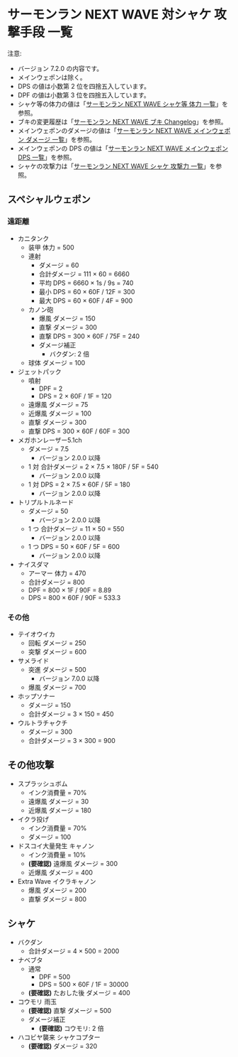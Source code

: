 # サーモンラン NEXT WAVE 対シャケ 攻撃手段 一覧

注意:

- バージョン 7.2.0 の内容です。
- メインウェポンは除く。
- DPS の値は小数第 2 位を四捨五入しています。
- DPF の値は小数第 3 位を四捨五入しています。
- シャケ等の体力の値は「[サーモンラン NEXT WAVE シャケ等 体力 一覧](../hp-list.md)」を参照。
- ブキの変更履歴は「[サーモンラン NEXT WAVE ブキ Changelog](CHANGELOG.md)」を参照。
- メインウェポンのダメージの値は「[サーモンラン NEXT WAVE メインウェポン ダメージ 一覧](main/damage-list.md)」を参照。
- メインウェポンの DPS の値は「[サーモンラン NEXT WAVE メインウェポン DPS 一覧](main/dps-list.md)」を参照。
- シャケの攻撃力は「[サーモンラン NEXT WAVE シャケ 攻撃力 一覧](../salmonids/list.md)」を参照。

## スペシャルウェポン

### 遠距離

- カニタンク
	- 装甲 体力 = 500
	- 連射
		- ダメージ = 60
		- 合計ダメージ = 111 × 60 = 6660
		- 平均 DPS = 6660 × 1s / 9s = 740
		- 最小 DPS = 60 × 60F / 12F = 300
		- 最大 DPS = 60 × 60F / 4F = 900
	- カノン砲
		- 爆風 ダメージ = 150
		- 直撃 ダメージ = 300
		- 直撃 DPS = 300 × 60F / 75F = 240
		- ダメージ補正
			- バクダン: 2 倍
	- 球体 ダメージ = 100
- ジェットパック
	- 噴射
		- DPF = 2
		- DPS = 2 × 60F / 1F = 120
	- 遠爆風 ダメージ = 75
	- 近爆風 ダメージ = 100
	- 直撃 ダメージ = 300
	- 直撃 DPS = 300 × 60F / 60F = 300
- メガホンレーザー5.1ch
	- ダメージ = 7.5
		- バージョン 2.0.0 以降
	- 1 対 合計ダメージ = 2 × 7.5 × 180F / 5F = 540
		- バージョン 2.0.0 以降
	- 1 対 DPS = 2 × 7.5 × 60F / 5F = 180
		- バージョン 2.0.0 以降
- トリプルトルネード
	- ダメージ = 50
		- バージョン 2.0.0 以降
	- 1 つ 合計ダメージ = 11 × 50 = 550
		- バージョン 2.0.0 以降
	- 1 つ DPS = 50 × 60F / 5F = 600
		- バージョン 2.0.0 以降
- ナイスダマ
	- アーマー 体力 = 470
	- 合計ダメージ = 800
	- DPF = 800 × 1F / 90F = 8.89
	- DPS = 800 × 60F / 90F = 533.3

### その他

- テイオウイカ
	- 回転 ダメージ = 250
	- 突撃 ダメージ = 600
- サメライド
	- 突進 ダメージ = 500
		- バージョン 7.0.0 以降
	- 爆風 ダメージ = 700
- ホップソナー
	- ダメージ = 150
	- 合計ダメージ = 3 × 150 = 450
- ウルトラチャクチ
	- ダメージ = 300
	- 合計ダメージ = 3 × 300 = 900

## その他攻撃

- スプラッシュボム
	- インク消費量 = 70%
	- 遠爆風 ダメージ = 30
	- 近爆風 ダメージ = 180
- イクラ投げ
	- インク消費量 = 70%
	- ダメージ = 100
- ドスコイ大量発生 キャノン
	- インク消費量 = 10%
	- **(要確認)** 遠爆風 ダメージ = 300
	- 近爆風 ダメージ = 400
- Extra Wave イクラキャノン
	- 爆風 ダメージ = 200
	- 直撃 ダメージ = 800

## シャケ

- バクダン
	- 合計ダメージ = 4 × 500 = 2000
- ナベブタ
	- 通常
		- DPF = 500
		- DPS = 500 × 60F / 1F = 30000
	- **(要確認)** たおした後 ダメージ = 400
- コウモリ 雨玉
	- **(要確認)** 直撃 ダメージ = 500
	- ダメージ補正
		- **(要確認)** コウモリ: 2 倍
- ハコビヤ襲来 シャケコプター
	- **(要確認)** ダメージ = 320
